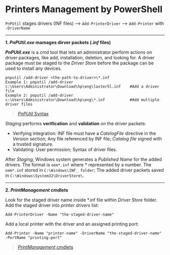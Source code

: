 # Printers Management by PowerShell

`PnPUtil` stages drivers (INF files) --> `Add-PrinterDriver` --> `Add-Printer` with `-DriverName`

---

**1.  _PnPUtil.exe_ mamages dirver packets (_.inf_ files)**

**_PnPUtil.exe_** is a cmd tool that lets an administrator perform actions on driver packages, like add, installation, deletion, and looking for.
A driver package must be staged to the _Driver Store_ before the package can be used to install any devices.
```
pnputil /add-driver <the-path-to-driver>\*.inf
Example 1: pnputil /add-driver c:\Users\Administrator\Download\hp\eng\laster5l.inf    #Add a driver file
Example 2: pnputil /add-driver c:\Users\Administrator\Download\hp\eng\*.inf           #Add multiple driver files
```
> [*PnPUtil* Syntax](https://docs.microsoft.com/en-us/windows-hardware/drivers/devtest/pnputil-command-syntax)

_Staging_ performs **verification** and **validation** on the driver packets:
* Verifying integration: INF file must have a _CatelogFile_ directive in the *Version* section; Any file referenced by INF file; _Catalog file_ signed with a trusted signature. 
* Validating: User permission; Syntax of driver files.

After _Staging_, Windows system generates a _Published Name_ for the added drivers. The format is `oem*.inf` where * represented by a number.
The `oem*.inf` stored in `C:\Windows\INF_ folder`; The added driver packets saved in `C:\Windows\System32\DriverStore\`.

---

**2.  _PrintManagement_ cmdlets**

Look for the staged driver name inside \*.inf file within _Driver Store_ folder.
Add the staged driver into _printer drivers_ list:
```
Add-PrinterDriver -Name "the-staged-driver-name"
```

Add a local printer with the driver and an assigned printing port:
```
Add-Printer -Name "printer-name" -DriverName "the-staged-driver-name" -PortName "printing-port"
```
> [*PrintManagement* cmdlets](https://docs.microsoft.com/en-us/powershell/module/printmanagement/?view=windowsserver2022-ps)
